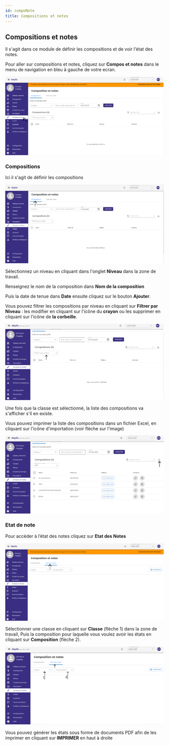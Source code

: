 ```yaml
---
id: compoNote
title: Compositions et notes
---
```


## Compositions et notes

Il s'agit dans ce module de définir les compositions et de voir l'état des notes.

Pour aller sur compositions et notes, cliquez sur **Compos et notes** dans le menu de navigation en bleu à gauche de votre ecran.

![img](../static/img/ComposNote/ComposNote.PNG)

### Compositions

Ici il s'agit de définir les compositions

![img](../static/img/ComposNote/Compos1.PNG)

Sélectionnez un niveau en cliquant dans l'onglet **Niveau** dans la zone de travail.

Renseignez le nom de la composition dans **Nom de la composition**

Puis la date de tenue dans **Date** ensuite cliquez sur le bouton **Ajouter**.

Vous pouvez filtrer les compositions par niveau en cliquant sur **Filtrer par Niveau** : les modifier en cliquant sur l'icône du **crayon** ou les supprimer en cliquant sur l'icône de **la corbeille**.

<!-- ![img](../static/img/ComposNote/ComposNote2.PNG) -->

![img](../static/img/ComposNote/ComposFiltre.PNG)

Une fois que la classe est sélectionné, la liste des compositions va s'afficher s'il en existe.

Vous pouvez imprimer la liste des compositions dans un fichier Excel, en cliquant sur l'icône d'importation (voir flèche sur l'image)

![img](../static/img/ComposNote/CompoImporter.PNG)


### Etat de note

Pour accéder à l’état des notes cliquez sur **Etat des Notes**

![img](../static/img/ComposNote/Notes.PNG)

Sélectionner une classe en cliquant sur **Classe** (flèche 1) dans la zone de travail,
Puis la composition pour laquelle vous voulez avoir les états en cliquant sur **Composition** (flèche 2).

![img](../static/img/ComposNote/CompoEtatNote.PNG)
 
Vous pouvez générer les états sous forme de documents PDF afin de les imprimer en cliquant sur **IMPRIMER** en haut à droite
